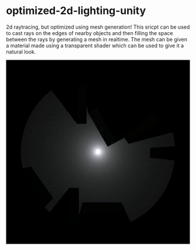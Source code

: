 # optimized-2d-lighting-unity
2d raytracing, but optimized using mesh generation!
This sricpt can be used to cast rays on the edges of nearby objects and then filling the space between the rays by generating a mesh in realtime. The mesh can be given a material made using a transparent shader which can be used to give it a natural look.

<img src= "RTDemo.gif"><br><br>

